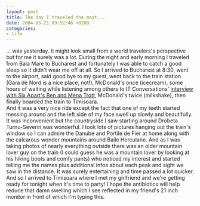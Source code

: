 ```yaml
---
layout: post
title: The day I traveled the most...
date: 2004-05-21 09:52:46 +0200
categories:
- Life
---
```

<p>... was yesterday. It might look small from a world travelers's perspective but for me it surely was a lot. During the night and early morning I traveled from Baia Mare to Bucharest and fortunately I was able to catch a good sleep so it didn't wear me off at all. So I arrived to Bucharest at 8:30, went to the airport, said good bye to my guest, went back to the train station (Gara de Nord is a nice place, not!), McDonald's once (icecream), some hours of waiting while listening among others to IT Conversations' <a href="http://www.itconversations.com/shows/detail121.html">interview with Six Apart's Ben and Mena Trott</a>, McDonald's twice (milkshake), then finally boarded the train to Timisoara.<br />
And it was a very nice ride except the fact that one of my teeth started messing around and the left side of my face swell up slowly and beautifully. It was inconvenient but the countryside I saw starting around Drobeta Turnu-Severin was wonderful. I took lots of pictures hanging out the train's window so I can admire the Danube and Portile de Fier at home along with the calcarous wonder mountains around Baile Herculane. And as I was taking photos of nearly everything outside there was an older mountain lover guy on the train (I could guess he was a mountain lover by looking at his hiking boots and comfy pants) who noticed my interest and started telling me the names plus additional infos about each peak and sight we saw in the distance. It was surely entertaining and time passed a lot quicker.<br />
And so I arrived to Timisoara where I met my girlfriend and we're getting ready for tonight when it's time to party! I hope the antibiotics will help reduce that damn swelling which I see reflected in my friend's 21 inch monitor in front of which I'm typing this.</p>

